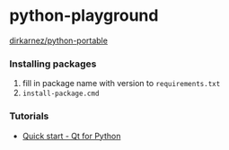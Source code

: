 python-playground
=================
[dirkarnez/python-portable](https://github.com/dirkarnez/python-portable)

### Installing packages
1. fill in package name with version to `requirements.txt`
2. `install-package.cmd`

### Tutorials
- [Quick start - Qt for Python](https://doc.qt.io/qtforpython-6/quickstart.html)
